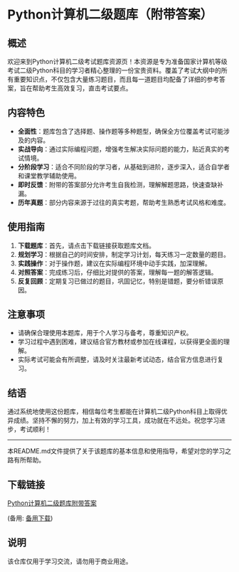 # Python计算机二级题库（附带答案）

## 概述

欢迎来到Python计算机二级考试题库资源页！本资源是专为准备国家计算机等级考试二级Python科目的学习者精心整理的一份宝贵资料。覆盖了考试大纲中的所有重要知识点，不仅包含大量练习题目，而且每一道题目均配备了详细的参考答案，旨在帮助考生高效复习，直击考试要点。

## 内容特色

- **全面性**：题库包含了选择题、操作题等多种题型，确保全方位覆盖考试可能涉及的内容。
- **实战导向**：通过实际编程问题，增强考生解决实际问题的能力，贴近真实的考试情境。
- **分阶段学习**：适合不同阶段的学习者，从基础到进阶，逐步深入，适合自学者和课堂教学辅助使用。
- **即时反馈**：附带的答案部分允许考生自我检测，理解解题思路，快速查缺补漏。
- **历年真题**：部分内容来源于过往的真实考题，帮助考生熟悉考试风格和难度。

## 使用指南

1. **下载题库**：首先，请点击下载链接获取题库文档。
2. **规划学习**：根据自己的时间安排，制定学习计划，每天练习一定数量的题目。
3. **实践操作**：对于操作题，建议在实际编程环境中动手实践，加深理解。
4. **对照答案**：完成练习后，仔细比对提供的答案，理解每一题的解答逻辑。
5. **反复回顾**：定期复习已做过的题目，巩固记忆，特别是错题，要分析错误原因。

## 注意事项

- 请确保合理使用本题库，用于个人学习与备考，尊重知识产权。
- 学习过程中遇到困难，建议结合官方教材或参加在线课程，以获得更全面的理解。
- 实际考试可能会有所调整，请及时关注最新考试动态，结合官方信息进行复习。

## 结语

通过系统地使用这份题库，相信每位考生都能在计算机二级Python科目上取得优异成绩。坚持不懈的努力，加上有效的学习工具，成功就在不远处。祝您学习进步，考试顺利！

---

本README.md文件提供了关于该题库的基本信息和使用指导，希望对您的学习之路有所帮助。

## 下载链接
[Python计算机二级题库附带答案](https://pan.quark.cn/s/0044a60c6991) 

(备用: [备用下载](https://pan.baidu.com/s/17YC_KDZQdR2fEGyFC-Bm6Q?pwd=1234))

## 说明

该仓库仅用于学习交流，请勿用于商业用途。
